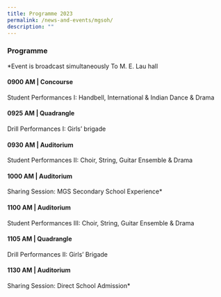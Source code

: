 ```yaml
---
title: Programme 2023
permalink: /news-and-events/mgsoh/
description: ""
---
```

### Programme 
*Event is broadcast simultaneously To M. E. Lau hall

#### 0900 AM | Concourse
Student Performances I: Handbell, International & Indian Dance & Drama

#### 0925 AM | Quadrangle
Drill Performances I: Girls’ brigade

#### 0930 AM | Auditorium
Student Performances II: Choir, String, Guitar Ensemble & Drama 

#### 1000 AM | Auditorium
Sharing Session: MGS Secondary School Experience*

#### 1100 AM | Auditorium
Student Performances III: Choir, String, Guitar Ensemble & Drama 

#### 1105 AM | Quadrangle
Drill Performances II: Girls’ Brigade

#### 1130 AM | Auditorium
Sharing Session: Direct School Admission*